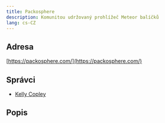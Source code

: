 ```yaml
---
title: Packosphere
description: Komunitou udržovaný prohlížeč Meteor balíčků
lang: cs-CZ
---
```


## Adresa
[https://packosphere.com/](https://packosphere.com/)

## Správci
* [Kelly Copley](https://github.com/sponsors/copleykj/)

## Popis
